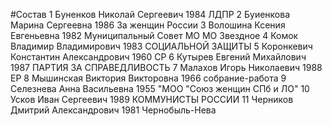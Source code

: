 #Состав
1 Буненков Николай Сергеевич 1984 ЛДПР
2 Буиенкова Марина Сергеевна 1986 За женщин России
3 Волошина Ксения Евгеньевна 1982 Муниципальный Совет МО МО Звездное
4 Комок Владимир Владимирович 1983 СОЦИАЛЬНОЙ ЗАЩИТЫ
5 Коронкевич Константин Александрович 1960 СР
6 Кутырев Евгений Михайлович 1987 ПАРТИЯ ЗА СПРАВЕДЛИВОСТЬ
7 Малахов Игорь Николаевич 1988 ЕР
8 Мышинская Виктория Викторовна 1966 собрание-работа
9 Селезнева Анна Васильевна 1955 \"МОО \"Союз женщин СПб и ЛО\"
10 Усков Иван Сергеевич 1989 КОММУНИСТЫ РОССИИ
11 Черников Дмитрий Александрович 1981 Чернобыль-Нева
